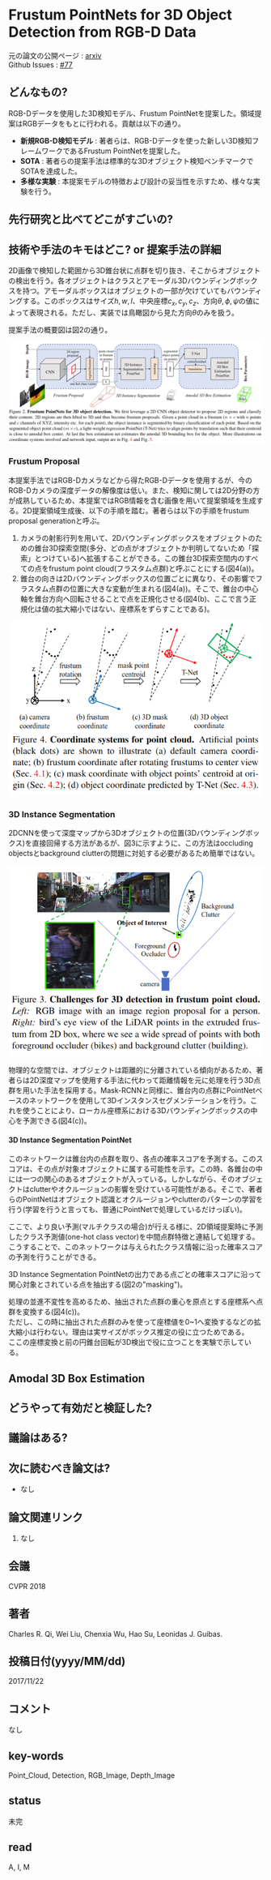 # Frustum PointNets for 3D Object Detection from RGB-D Data

元の論文の公開ページ : [arxiv](https://arxiv.org/abs/1711.08488)  
Github Issues : [#77](https://github.com/Obarads/obarads.github.io/issues/77)

## どんなもの?
RGB-Dデータを使用した3D検知モデル、Frustum PointNetを提案した。領域提案はRGBデータをもとに行われる。貢献は以下の通り。

- **新規RGB-D検知モデル** : 著者らは、RGB-Dデータを使った新しい3D検知フレームワークであるFrustum PointNetを提案した。
- **SOTA** : 著者らの提案手法は標準的な3Dオブジェクト検知ベンチマークでSOTAを達成した。
- **多様な実験** : 本提案モデルの特徴および設計の妥当性を示すため、様々な実験を行う。

## 先行研究と比べてどこがすごいの?

## 技術や手法のキモはどこ? or 提案手法の詳細
2D画像で検知した範囲から3D錐台状に点群を切り抜き、そこからオブジェクトの検出を行う。各オブジェクトはクラスとアモーダル3Dバウンディングボックスを持つ。アモーダルボックスはオブジェクトの一部が欠けていてもバウンディングする。このボックスはサイズ$h,w,l$、中央座標$c_ x,c_ y, c_ z$、方向$\theta,\phi,\psi$の値によって表現される。ただし、実装では鳥瞰図から見た方向$\theta$のみを扱う。

提案手法の概要図は図2の通り。

![fig2](img/FPf3ODfRD/fig2.png)

### Frustum Proposal
本提案手法ではRGB-Dカメラなどから得たRGB-Dデータを使用するが、今のRGB-Dカメラの深度データの解像度は低い。また、検知に関しては2D分野の方が成熟しているため、本提案ではRGB情報を含む画像を用いて提案領域を生成する。2D提案領域生成後、以下の手順を踏む。著者らは以下の手順をfrustum proposal generationと呼ぶ。

1. カメラの射影行列を用いて、2Dバウンディングボックスをオブジェクトのための錐台3D探索空間(多分、どの点がオブジェクトか判明してないため「探索」とつけている)へ拡張することができる。この錐台3D探索空間内のすべての点をfrustum point cloud(フラスタム点群)と呼ぶことにする(図4(a))。
2. 錐台の向きは2Dバウンディングボックスの位置ごとに異なり、その影響でフラスタム点群の位置に大きな変動が生まれる(図4(a))。そこで、錐台の中心軸を錐台方向へ回転させることで点を正規化させる(図4(b)、ここで言う正規化は値の拡大縮小ではない、座標系をずらすことである)。

![fig4](img/FPf3ODfRD/fig4.png)

### 3D Instance Segmentation
2DCNNを使って深度マップから3Dオブジェクトの位置(3Dバウンディングボックス)を直接回帰する方法があるが、図3に示すように、この方法はoccluding objectsとbackground clutterの問題に対処する必要があるため簡単ではない。

![fig3](img/FPf3ODfRD/fig3.png)

物理的な空間では、オブジェクトは距離的に分離されている傾向があるため、著者らは2D深度マップを使用する手法に代わって距離情報を元に処理を行う3D点群を用いた手法を採用する。Mask-RCNNと同様に、錐台内の点群にPointNetベースのネットワークを使用して3Dインスタンスセグメンテーションを行う。これを使うことにより、ローカル座標系における3Dバウンディングボックスの中心を予測できる(図4(c))。

#### 3D Instance Segmentation PointNet
このネットワークは錐台内の点群を取り、各点の確率スコアを予測する。このスコアは、その点が対象オブジェクトに属する可能性を示す。この時、各錐台の中には一つの関心のあるオブジェクトが入っている。しかしながら、そのオブジェクトはclutterやオクルージョンの影響を受けている可能性がある。そこで、著者らのPointNetはオブジェクト認識とオクルージョンやclutterのパターンの学習を行う(学習を行うと言っても、普通にPointNetで処理しているだけっぽい)。

ここで、より良い予測(マルチクラスの場合)が行える様に、2D領域提案時に予測したクラス予測値(one-hot class vector)を中間点群特徴と連結して処理する。こうすることで、このネットワークは与えられたクラス情報に沿った確率スコアの予測を行うことができる。

3D Instance Segmentation PointNetの出力である点ごとの確率スコアに沿って関心対象とされている点を抽出する(図2の"masking")。

処理の並進不変性を高めるため、抽出された点群の重心を原点とする座標系へ点群を変換する(図4(c))。  
ただし、この時に抽出された点群のみを使って座標値を0~1へ変換するなどの拡大縮小は行わない。理由は実サイズがボックス推定の役に立つためである。  
ここの座標変換と前の円錐台回転が3D検出で役に立つことを実験で示している。

## Amodal 3D Box Estimation


## どうやって有効だと検証した?

## 議論はある?

## 次に読むべき論文は?
- なし

## 論文関連リンク
1. なし

## 会議
CVPR 2018

## 著者
Charles R. Qi, Wei Liu, Chenxia Wu, Hao Su, Leonidas J. Guibas.

## 投稿日付(yyyy/MM/dd)
2017/11/22

## コメント
なし

## key-words
Point_Cloud, Detection, RGB_Image, Depth_Image

## status
未完

## read
A, I, M